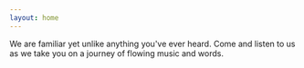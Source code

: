 ```yaml
---
layout: home
---
```


We are familiar yet unlike anything you've ever heard. Come and listen to us as we take you on a journey of flowing music and words.
